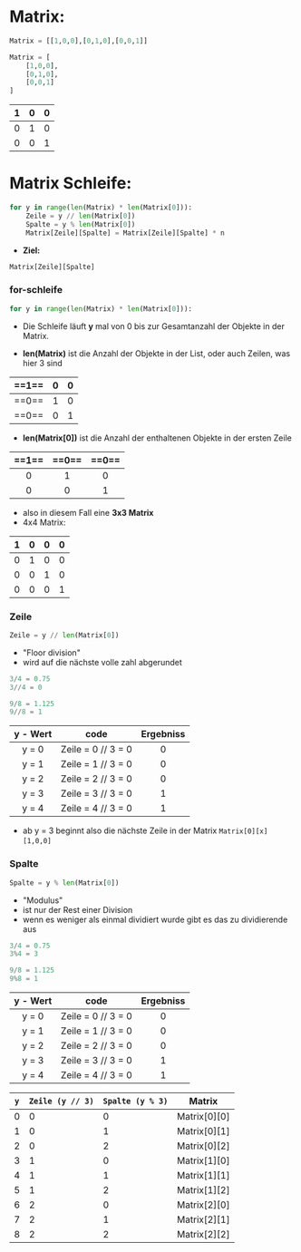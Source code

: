 # Matrix:

```python
Matrix = [[1,0,0],[0,1,0],[0,0,1]]
```

```python
Matrix = [
    [1,0,0],
    [0,1,0],
    [0,0,1]
]
```

| 1 | 0 | 0 |
| :---: | :---: | :---: |
|   0   |   1   |   0   |
|   0   |   0   |   1   |


# Matrix Schleife:

```python 
for y in range(len(Matrix) * len(Matrix[0])):
    Zeile = y // len(Matrix[0])
    Spalte = y % len(Matrix[0])
    Matrix[Zeile][Spalte] = Matrix[Zeile][Spalte] * n
```

- **Ziel:**
``` python
Matrix[Zeile][Spalte]
```

### for-schleife

```python
for y in range(len(Matrix) * len(Matrix[0])):
```


- Die Schleife läuft **y** mal von 0 bis zur Gesamtanzahl der Objekte in der Matrix.

- **len(Matrix)** ist die Anzahl der Objekte in der List, oder auch Zeilen, was hier 3 sind

| ==1== |  0  |  0  |
| :---: | :-: | :-: |
| ==0== |  1  |  0  |
| ==0== |  0  |  1  |

- **len(Matrix[0])** ist die Anzahl der enthaltenen Objekte in der ersten Zeile

| ==1== | ==0== | ==0== |
| :---: | :---: | :---: |
|   0   |   1   |   0   |
|   0   |   0   |   1   |

- also in diesem Fall eine **3x3 Matrix**
- 4x4 Matrix:

|  1  |  0  |  0  |  0  |
| :-: | :-: | :-: | :-: |
|  0  |  1  |  0  |  0  |
|  0  |  0  |  1  |  0  |
|  0  |  0  |  0  |  1  |



### Zeile

```python
Zeile = y // len(Matrix[0])
```

- "Floor division"
- wird auf die nächste volle zahl abgerundet

```python
3/4 = 0.75
3//4 = 0

9/8 = 1.125
9//8 = 1
```

| y - Wert |        code        | Ergebniss |
| :------: | :----------------: | :-------: |
|  y = 0   | Zeile = 0 // 3 = 0 |     0     |
|  y = 1   | Zeile = 1 // 3 = 0 |     0     |
|  y = 2   | Zeile = 2 // 3 = 0 |     0     |
|  y = 3   | Zeile = 3 // 3 = 0 |     1     |
|  y = 4   | Zeile = 4 // 3 = 0 |     1     |

- ab y = 3 beginnt also die nächste Zeile in der Matrix
`Matrix[0][x]`
`[1,0,0]`


### Spalte

```python
Spalte = y % len(Matrix[0])
```

- "Modulus"
- ist nur der Rest einer Division
- wenn es weniger als einmal dividiert wurde gibt es das zu dividierende aus

```python
3/4 = 0.75
3%4 = 3

9/8 = 1.125
9%8 = 1
```

| y - Wert |        code        | Ergebniss |
| :------: | :----------------: | :-------: |
|  y = 0   | Zeile = 0 // 3 = 0 |     0     |
|  y = 1   | Zeile = 1 // 3 = 0 |     0     |
|  y = 2   | Zeile = 2 // 3 = 0 |     0     |
|  y = 3   | Zeile = 3 // 3 = 0 |     1     |
|  y = 4   | Zeile = 4 // 3 = 0 |     1     |


| `y` | `Zeile (y // 3)` | `Spalte (y % 3)` | Matrix       |
| --- | ---------------- | ---------------- | ------------ |
| 0   | 0                | 0                | Matrix[0][0] |
| 1   | 0                | 1                | Matrix[0][1] |
| 2   | 0                | 2                | Matrix[0][2] |
| 3   | 1                | 0                | Matrix[1][0] |
| 4   | 1                | 1                | Matrix[1][1] |
| 5   | 1                | 2                | Matrix[1][2] |
| 6   | 2                | 0                | Matrix[2][0] |
| 7   | 2                | 1                | Matrix[2][1] |
| 8   | 2                | 2                | Matrix[2][2] |
